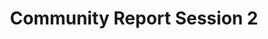 ---
slug: community-session-2
type: event
event_type: Community Report Session
title: Community Report Session 2
venue: VOGELFREI
date_time: Friday, April 21st, 11:15
schedule:
    -   time: t11:15
        item: $livecode-nyc-over-the-years-a-community-portrait
    -   time: t11:20
        item: $the-physical-and-cultural-infrastructure-supporting-livecode-nyc
    -   time: t11:30
        item: $av-club-sf-community-report
    -   time: t11:45
        item: $livecodera-community-report
    -   time: t11:55&#8209;12:45
        item: Panel Discussion
---